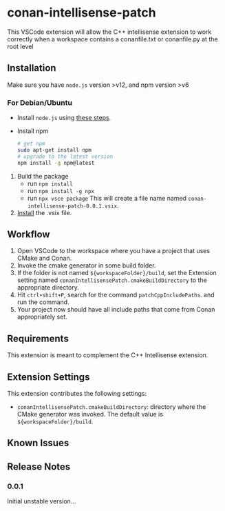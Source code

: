 # conan-intellisense-patch

This VSCode extension will allow the C++ intellisense extension to work correctly when a workspace contains a conanfile.txt or conanfile.py at the root level

## Installation 

Make sure you have `node.js` version >v12, and npm version >v6

### For Debian/Ubuntu
- Install `node.js` using [these steps](https://github.com/nodesource/distributions/blob/master/README.md#debinstall).
- Install npm

    ```sh
    # get npm
    sudo apt-get install npm 
    # upgrade to the latest version
    npm install -g npm@latest
    ```

1. Build the package
    - run `npm install`
    - run `npm install -g npx`
    - run `npx vsce package`
    This will create a file name named `conan-intellisense-patch-0.0.1.vsix`.
1. [Install](conan-intellisense-patch-0.0.1) the .vsix file.

## Workflow

1. Open VSCode to the workspace where you have a project that uses CMake and Conan.
1. Invoke the cmake generator in some build folder.
1. If the folder is not named `${workspaceFolder}/build`, set the Extension setting named `conanIntellisensePatch.cmakeBuildDirectory` to the appropriate directory.
1. Hit `ctrl+shift+P`, search for the command `patchCppIncludePaths`. and run the command.
1. Your project now should have all include paths that come from Conan appropriately set.

## Requirements

This extension is meant to complement the C++ Intellisense extension.

## Extension Settings

This extension contributes the following settings:

* `conanIntellisensePatch.cmakeBuildDirectory`: directory where the CMake generator was invoked. The default value is `${workspaceFolder}/build`.

## Known Issues

## Release Notes

### 0.0.1

Initial unstable version...

